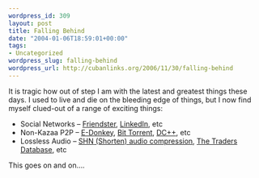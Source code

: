 ```yaml
--- 
wordpress_id: 309
layout: post
title: Falling Behind
date: "2004-01-06T18:59:01+00:00"
tags: 
- Uncategorized
wordpress_slug: falling-behind
wordpress_url: http://cubanlinks.org/2006/11/30/falling-behind
---
```

It is tragic how out of step I am with the latest and greatest things these days.  I used to live and die on the bleeding edge of things, but I now find myself clued-out of a range of exciting things:<br/>
<ul>
<li>Social Networks &#8211; <a href="http://www.friendster.com">Friendster</a>, <a href="http://www.linkedin.com">LinkedIn</a>, etc</li>
<li>Non-Kazaa <span class="caps">P2P</span> &#8211; <a href="http://www.edonkey.com/">E-Donkey</a>, <a href="http://bitconjurer.org/BitTorrent/">Bit Torrent</a>, <a href="http://dcplusplus.sourceforge.net/">DC++</a>, etc</li>
<li>Lossless Audio &#8211; <a href="http://www.etree.org/shncom.html"><span class="caps">SHN</span> (Shorten) audio compression</a>, <a href="http://db.etree.org/">The Traders Database</a>, etc</li>
</ul>
This goes on and on&#8230;.
